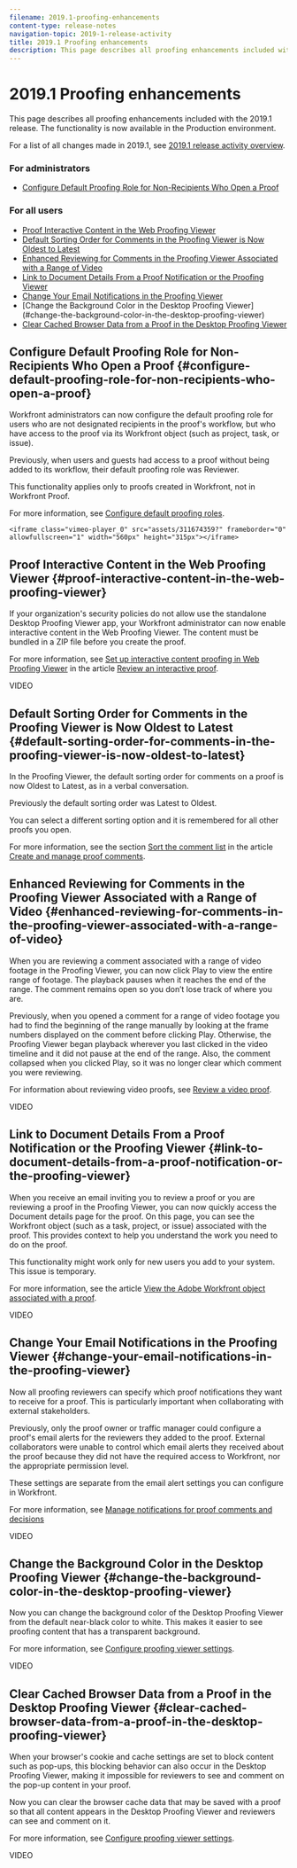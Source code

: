```yaml
---
filename: 2019.1-proofing-enhancements
content-type: release-notes
navigation-topic: 2019-1-release-activity
title: 2019.1 Proofing enhancements
description: This page describes all proofing enhancements included with the 2019.1 release. The functionality is now available in the Production environment.
---
```


# 2019.1 Proofing enhancements

This page describes all proofing enhancements included with the 2019.1 release. The functionality is now available in the Production environment.

For a list of all changes made in 2019.1, see [2019.1 release activity overview](../../../../product-announcements/product-releases/quarterly-release-archive/2019.1-release-activity/2019.1-release-activity-overview.md).

###  For administrators

* [Configure Default Proofing Role for Non-Recipients Who Open a Proof](#configure-default-proofing-role-for-non-recipients-who-open-a-proof)<![CDATA[]]>

### For all users

* [Proof Interactive Content in the Web Proofing Viewer](#proof-interactive-content-in-the-web-proofing-viewer) 
* [Default Sorting Order for Comments in the Proofing Viewer is Now Oldest to Latest](#default-sorting-order-for-comments-in-the-proofing-viewer-is-now-oldest-to-latest)<![CDATA[]]>
* [Enhanced Reviewing for Comments in the Proofing Viewer Associated with a Range of Video](#enhanced-reviewing-for-comments-in-the-proofing-viewer-associated-with-a-range-of-video) 
* [Link to Document Details From a Proof Notification or the Proofing Viewer](#link-to-document-details-from-a-proof-notification-or-the-proofing-viewer) 
* [Change Your Email Notifications in the Proofing Viewer](#change-your-email-notifications-in-the-proofing-viewer) 
* <![CDATA[]]> [Change the Background Color in the Desktop Proofing Viewer](#change-the-background-color-in-the-desktop-proofing-viewer)
* [Clear Cached Browser Data from a Proof in the Desktop Proofing Viewer](#clear-cached-browser-data-from-a-proof-in-the-desktop-proofing-viewer)

## Configure Default Proofing Role for Non-Recipients Who Open a Proof {#configure-default-proofing-role-for-non-recipients-who-open-a-proof}

Workfront administrators can now configure the default proofing role for users who are not designated recipients in the proof's workflow, but who have access to the proof via its Workfront object (such as project, task, or issue).

Previously, when users and guests had access to a proof without being added to its workflow, their default proofing role was Reviewer.

This functionality applies only to proofs created in Workfront, not in Workfront Proof.

For more information, see [Configure default proofing roles](../../../../administration-and-setup/manage-workfront/configure-proofing/configure-default-proofing-roles.md).

```<iframe class="vimeo-player_0" src="assets/311674359?" frameborder="0" allowfullscreen="1" width="560px" height="315px"></iframe>```

## Proof Interactive Content in the Web Proofing Viewer {#proof-interactive-content-in-the-web-proofing-viewer}

If your organization's security policies do not allow use the standalone Desktop Proofing Viewer app, your Workfront administrator can now enable interactive content in the Web Proofing Viewer. The content must be bundled in a ZIP file before you create the proof.

For more information, see [Set up interactive content proofing in Web Proofing Viewer](../../../../review-and-approve-work/proofing/reviewing-proofs-within-workfront/review-and-managing-interactive-proofs.md#reviewin) in the article [Review an interactive proof](../../../../review-and-approve-work/proofing/reviewing-proofs-within-workfront/review-and-managing-interactive-proofs.md).

VIDEO

## Default Sorting Order for Comments in the Proofing Viewer is Now Oldest to Latest  {#default-sorting-order-for-comments-in-the-proofing-viewer-is-now-oldest-to-latest}

In the Proofing Viewer, the default sorting order for comments on a proof is now Oldest to Latest, as in a verbal conversation.

Previously the default sorting order was Latest to Oldest.

You can select a different sorting option and it is remembered for all other proofs you open.

For more information, see the section [Sort the comment list](../../../../review-and-approve-work/proofing/reviewing-proofs-within-workfront/create-manage-proof-comments.md#sorting-the-comment-list) in the article [Create and manage proof comments](../../../../review-and-approve-work/proofing/reviewing-proofs-within-workfront/create-manage-proof-comments.md).

## Enhanced Reviewing for Comments in the Proofing Viewer Associated with a Range of Video {#enhanced-reviewing-for-comments-in-the-proofing-viewer-associated-with-a-range-of-video}

When you are reviewing a comment associated with a range of video footage in the Proofing Viewer, you can now click Play to view the entire range of footage. The playback pauses when it reaches the end of the range. The comment remains open so you don’t lose track of where you are.

Previously, when you opened a comment for a range of video footage you had to find the beginning of the range manually by looking at the frame numbers displayed on the comment before clicking Play. Otherwise, the Proofing Viewer began playback wherever you last clicked in the video timeline and it did not pause at the end of the range. Also, the comment collapsed when you clicked Play, so it was no longer clear which comment you were reviewing.

For information about reviewing video proofs, see [Review a video proof](../../../../review-and-approve-work/proofing/reviewing-proofs-within-workfront/review-a-video-proof-in-proofing-viewer.md).

VIDEO

## Link to Document Details From a Proof Notification or the Proofing Viewer {#link-to-document-details-from-a-proof-notification-or-the-proofing-viewer}

When you receive an email inviting you to review a proof or you are reviewing a proof in the Proofing Viewer, you can now quickly access the Document details page for the proof. On this page, you can see the Workfront object (such as a task, project, or issue) associated with the proof. This provides context to help you understand the work you need to do on the proof.

This functionality might work only for new users you add to your system. This issue is temporary.

For more information, see the article [View the Adobe Workfront object associated with a proof](../../../../review-and-approve-work/proofing/reviewing-proofs-within-workfront/view-wf-object-associated-with-proof.md).

VIDEO

## Change Your Email Notifications in the Proofing Viewer {#change-your-email-notifications-in-the-proofing-viewer}

Now all proofing reviewers can specify which proof notifications they want to receive for a proof. This is particularly important when collaborating with external stakeholders.

Previously, only the proof owner or traffic manager could configure a proof's email alerts for the reviewers they added to the proof. External collaborators were unable to control which email alerts they received about the proof because they did not have the required access to Workfront, nor the appropriate permission level.

These settings are separate from the email alert settings you can configure in Workfront.

For more information, see [Manage notifications for proof comments and decisions](../../../../review-and-approve-work/proofing/reviewing-proofs-within-workfront/manage-notifications-for-proof-comments.md)

VIDEO

## Change the Background Color in the Desktop Proofing Viewer {#change-the-background-color-in-the-desktop-proofing-viewer}

Now you can change the background color of the Desktop Proofing Viewer from the default near-black color to white. This makes it easier to see proofing content that has a transparent background.

For more information, see [Configure proofing viewer settings](../../../../review-and-approve-work/proofing/reviewing-proofs-within-workfront/configure-proofing-viewer-settings.md).

VIDEO

## Clear Cached Browser Data from a Proof in the Desktop Proofing Viewer {#clear-cached-browser-data-from-a-proof-in-the-desktop-proofing-viewer}

When your browser's cookie and cache settings are set to block content such as pop-ups, this blocking behavior can also occur in the Desktop Proofing Viewer, making it impossible for reviewers to see and comment on the pop-up content in your proof.

Now you can clear the browser cache data that may be saved with a proof so that all content appears in the Desktop Proofing Viewer and reviewers can see and comment on it.

For more information, see [Configure proofing viewer settings](../../../../review-and-approve-work/proofing/reviewing-proofs-within-workfront/configure-proofing-viewer-settings.md).

VIDEO
